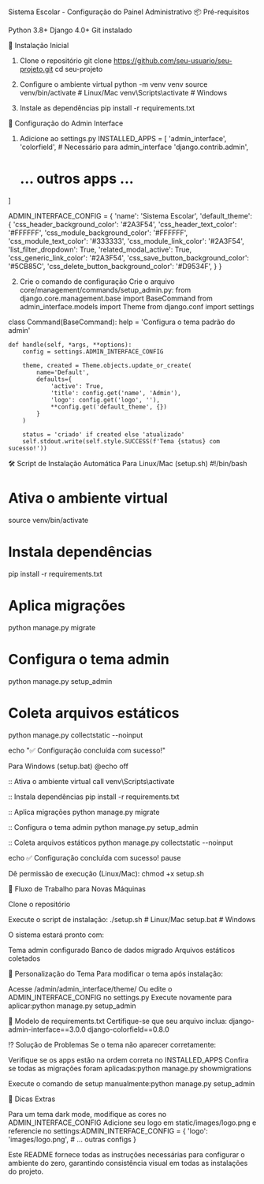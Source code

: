 Sistema Escolar - Configuração do Painel Administrativo
📦 Pré-requisitos

Python 3.8+
Django 4.0+
Git instalado

🚀 Instalação Inicial
1. Clone o repositório
git clone https://github.com/seu-usuario/seu-projeto.git
cd seu-projeto

2. Configure o ambiente virtual
python -m venv venv
source venv/bin/activate  # Linux/Mac
venv\Scripts\activate     # Windows

3. Instale as dependências
pip install -r requirements.txt

🔧 Configuração do Admin Interface
1. Adicione ao settings.py
INSTALLED_APPS = [
    'admin_interface',
    'colorfield',  # Necessário para admin_interface
    'django.contrib.admin',
    # ... outros apps ...
]

ADMIN_INTERFACE_CONFIG = {
    'name': 'Sistema Escolar',
    'default_theme': {
        'css_header_background_color': '#2A3F54',
        'css_header_text_color': '#FFFFFF',
        'css_module_background_color': '#FFFFFF',
        'css_module_text_color': '#333333',
        'css_module_link_color': '#2A3F54',
        'list_filter_dropdown': True,
        'related_modal_active': True,
        'css_generic_link_color': '#2A3F54',
        'css_save_button_background_color': '#5CB85C',
        'css_delete_button_background_color': '#D9534F',
    }
}

2. Crie o comando de configuração
Crie o arquivo core/management/commands/setup_admin.py:
from django.core.management.base import BaseCommand
from admin_interface.models import Theme
from django.conf import settings

class Command(BaseCommand):
    help = 'Configura o tema padrão do admin'

    def handle(self, *args, **options):
        config = settings.ADMIN_INTERFACE_CONFIG
        
        theme, created = Theme.objects.update_or_create(
            name='Default',
            defaults={
                'active': True,
                'title': config.get('name', 'Admin'),
                'logo': config.get('logo', ''),
                **config.get('default_theme', {})
            }
        )
        
        status = 'criado' if created else 'atualizado'
        self.stdout.write(self.style.SUCCESS(f'Tema {status} com sucesso!'))

🛠️ Script de Instalação Automática
Para Linux/Mac (setup.sh)
#!/bin/bash

# Ativa o ambiente virtual
source venv/bin/activate

# Instala dependências
pip install -r requirements.txt

# Aplica migrações
python manage.py migrate

# Configura o tema admin
python manage.py setup_admin

# Coleta arquivos estáticos
python manage.py collectstatic --noinput

echo "✅ Configuração concluída com sucesso!"

Para Windows (setup.bat)
@echo off

:: Ativa o ambiente virtual
call venv\Scripts\activate

:: Instala dependências
pip install -r requirements.txt

:: Aplica migrações
python manage.py migrate

:: Configura o tema admin
python manage.py setup_admin

:: Coleta arquivos estáticos
python manage.py collectstatic --noinput

echo ✅ Configuração concluída com sucesso!
pause

Dê permissão de execução (Linux/Mac):
chmod +x setup.sh

🔄 Fluxo de Trabalho para Novas Máquinas

Clone o repositório

Execute o script de instalação:
./setup.sh  # Linux/Mac
setup.bat   # Windows


O sistema estará pronto com:

Tema admin configurado
Banco de dados migrado
Arquivos estáticos coletados



🎨 Personalização do Tema
Para modificar o tema após instalação:

Acesse /admin/admin_interface/theme/
Ou edite o ADMIN_INTERFACE_CONFIG no settings.py
Execute novamente para aplicar:python manage.py setup_admin



📝 Modelo de requirements.txt
Certifique-se que seu arquivo inclua:
django-admin-interface==3.0.0
django-colorfield==0.8.0

⁉️ Solução de Problemas
Se o tema não aparecer corretamente:

Verifique se os apps estão na ordem correta no INSTALLED_APPS
Confira se todas as migrações foram aplicadas:python manage.py showmigrations


Execute o comando de setup manualmente:python manage.py setup_admin



🌟 Dicas Extras

Para um tema dark mode, modifique as cores no ADMIN_INTERFACE_CONFIG
Adicione seu logo em static/images/logo.png e referencie no settings:ADMIN_INTERFACE_CONFIG = {
    'logo': 'images/logo.png',
    # ... outras configs
}



Este README fornece todas as instruções necessárias para configurar o ambiente do zero, garantindo consistência visual em todas as instalações do projeto.
